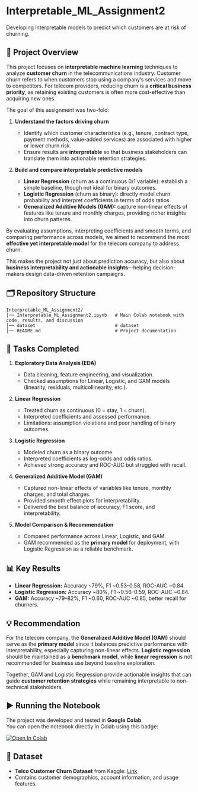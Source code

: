 # Interpretable_ML_Assignment2
Developing interpretable models to predict which customers are at risk of churning.

## 📌 Project Overview  
This project focuses on **interpretable machine learning** techniques to analyze **customer churn** in the telecommunications industry. Customer churn refers to when customers stop using a company’s services and move to competitors. For telecom providers, reducing churn is a **critical business priority**, as retaining existing customers is often more cost-effective than acquiring new ones.  

The goal of this assignment was two-fold:  

1. **Understand the factors driving churn**  
   - Identify which customer characteristics (e.g., tenure, contract type, payment methods, value-added services) are associated with higher or lower churn risk.  
   - Ensure results are **interpretable** so that business stakeholders can translate them into actionable retention strategies.  

2. **Build and compare interpretable predictive models**  
   - **Linear Regression** (churn as a continuous 0/1 variable): establish a simple baseline, though not ideal for binary outcomes.  
   - **Logistic Regression** (churn as binary): directly model churn probability and interpret coefficients in terms of odds ratios.  
   - **Generalized Additive Models (GAM):** capture non-linear effects of features like tenure and monthly charges, providing richer insights into churn patterns.  

By evaluating assumptions, interpreting coefficients and smooth terms, and comparing performance across models, we aimed to recommend the most **effective yet interpretable model** for the telecom company to address churn.  

This makes the project not just about prediction accuracy, but also about **business interpretability and actionable insights**—helping decision-makers design data-driven retention campaigns.  

## 🗂 Repository Structure
```
Interpretable_ML_Assignment2/
│── Interpretable_ML_Assignment2.ipynb   # Main Colab notebook with code, results, and discussion
│── dataset                              # dataset
│── README.md                            # Project documentation
```

## 📑 Tasks Completed
1. **Exploratory Data Analysis (EDA)**  
   - Data cleaning, feature engineering, and visualization.  
   - Checked assumptions for Linear, Logistic, and GAM models (linearity, residuals, multicollinearity, etc.).  

2. **Linear Regression**  
   - Treated churn as continuous (0 = stay, 1 = churn).  
   - Interpreted coefficients and assessed performance.  
   - Limitations: assumption violations and poor handling of binary outcomes.  

3. **Logistic Regression**  
   - Modeled churn as a binary outcome.  
   - Interpreted coefficients as log-odds and odds ratios.  
   - Achieved strong accuracy and ROC-AUC but struggled with recall.  

4. **Generalized Additive Model (GAM)**  
   - Captured non-linear effects of variables like tenure, monthly charges, and total charges.  
   - Provided smooth effect plots for interpretability.  
   - Delivered the best balance of accuracy, F1 score, and interpretability.  

5. **Model Comparison & Recommendation**  
   - Compared performance across Linear, Logistic, and GAM.  
   - GAM recommended as the **primary model** for deployment, with Logistic Regression as a reliable benchmark.  

## 📊 Key Results
- **Linear Regression:** Accuracy ~79%, F1 ~0.53–0.58, ROC-AUC ~0.84.  
- **Logistic Regression:** Accuracy ~80%, F1 ~0.56–0.59, ROC-AUC ~0.84.  
- **GAM:** Accuracy ~79–82%, F1 ~0.60, ROC-AUC ~0.85, better recall for churners.  


## 💡 Recommendation
For the telecom company, the **Generalized Additive Model (GAM)** should serve as the **primary model** since it balances predictive performance with interpretability, especially capturing non-linear effects. **Logistic regression** should be maintained as a **benchmark model**, while **linear regression** is not recommended for business use beyond baseline exploration.  

Together, GAM and Logistic Regression provide actionable insights that can guide **customer retention strategies** while remaining interpretable to non-technical stakeholders.  

## ▶️ Running the Notebook
The project was developed and tested in **Google Colab**.  
You can open the notebook directly in Colab using this badge:  

[![Open In Colab](https://colab.research.google.com/assets/colab-badge.svg)](https://colab.research.google.com/github/mobasserulHaque/Interpretable_ML_Assignment2/blob/main/Interpretable_ML_Assignment2.ipynb)  

## 📂 Dataset
- **Telco Customer Churn Dataset** from Kaggle: [Link](https://www.kaggle.com/datasets/blastchar/telco-customer-churn)  
- Contains customer demographics, account information, and usage features.  

